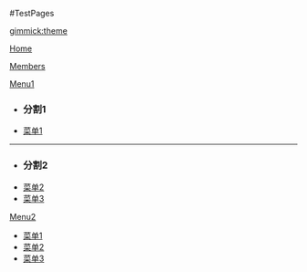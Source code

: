 #TestPages


<!-- cerulean -->
[gimmick:theme](bootstrap)

[Home](index.md)

[Members](pages/members.md)

[Menu1]()

  * ### 分割1
  * [菜单1](pages/1.md)
- - - -
  * ### 分割2   
  * [菜单2](pages/2.md)
  * [菜单3](pages/3.md)

[Menu2]()

  * [菜单1](pages/21.md)
  * [菜单2](pages/22.md)
  * [菜单3](pages/23.md)
